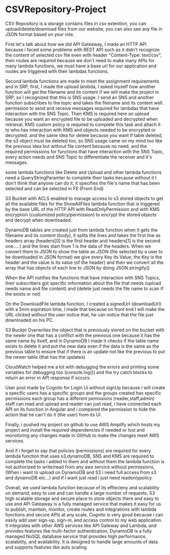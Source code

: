 # CSVRepository-Project

CSV Repository is a storage contains files in csv extention, you can upload/delete/download files from our website, you can also see any file in JSON format based on your role.

First let's talk about how we did API Gateaway, I made an HTTP API because i faced some problems with REST API such as it didn't recognize the content of selected csv file even with header "Content-Type: text/csv", then routes are required because we don't need to make many APIs for many lambda functions, we must have a base url for our application and routes are triggered with their lambdas functions.

Second lambda functions are made to meet the assignment requirements and in SRP, first, I made the upload lambda, I asked myself how another function will get the filename and its content if we will make the project in SRP, so I recognized that this is SNS usage. I send an SNS and another function subscribes to the topic and takes the filename and its content well. permission to send and receive messages required for lambdas that have interaction with the SNS Topic. Then KMS is required here on upload because you want an encrypted file to be uploaded and decrypted when retrieval, KMS custom policy is required to complete this task and attach it to who has interaction with KMS and objects needed to be encrypted or decrypted.
and the same idea for delete because you want if table deleted, the s3 object must be deleted too, so SNS usage came on my mind too like the previous idea but without file content because no need, and the required permissions for functions that have interaction with the SNS Topic, every action needs and SNS Topic to differentiate the receiver and it's messages.

some lambda functions like Delete and Upload and other lambda functions need a QueryStringParamter to complete their tasks because without it I don't think that anyone can do it, it specifies the file's name that has been selected and can be selected in FE (Front-End)

S3 Bucket with ACLS enabled to manage access to s3 stored objects to get all the available files for the ShowAllFiles lambda function that is triggered by the base URL of the HTTP API with ReadOnlyPermission and with KMS encryption (customized policy/permission) to encrypt the stored objects and decrypt when downloaded.

DynamoDB tables are created just from lambda function when it gets the filename and its content (body), it splits the lines and takes the first line as headers array (headers[0] is the first header and headers[1] is the second one.....) and the lines start from 1 is the data of the headers. When we convert them to JSON to show the table as JSON (file selected by a user to be downloaded in JSON format) we give every Key its Value, the Key is the header and the value is its value (of the header) and then we convert all the array that has objects of each line to JSON by doing JSON.stringify()

When the API notifies the functions that have interaction with SNS Topics, their subscribers got specific information about the file that needs (upload needs name and file content) and (delete just needs the file name to scan if the exists or not)

On the DownloadFile lambda function, I created a signedUrl (downloadUrl) with a 5min expiration time, I made that because on front end I will make the URL clicked without the user notice that, he can notice that the file just downloaded on his PC.

S3 Bucket Overwrites the object that is previously stored on the bucket with the newer one that has a conflict with the previous one because it has the same name by itself, and in DynamoDB I made it checks if the table name exists to delete it and put the new data even if the data is the same as the previous table to ensure that if there is an update not like the previous to put the newer table (that has the updates)

CloudWatch helped me a lot with debugging the errors and printing some variables for debugging too (console.log()) and the try catch blocks to return an error in API response if occurs.

User pool made by Cognito for Login Ui without signUp because i will create a specific users has a specific groups and the groups created has specific permissions
each group has a different pemissions (reader,staff,admin) staff can read and upload and reader can just read, i have connected each API on its function in Angular and i compared the permission to hide the action that he can't do it (the user) from its Ui

Finally, i pushed my project on github to use AWS Amplify which hosts my project and install the required dependencies if needed or lost and monotoring any changes made in GitHub to make the changes meet AWS services.

And if i forget to say that policies (permissions) are required for every lambda function that uses s3,dynamoDB, SNS and KMS are required to complete the tasks
i added to them and without them the lambda function is not authorized to write/read from any aws service without permissions, (When i want to upload on DynamoDB and S3 i need full access from s3 and dynamoDB etc...) and if i want just read i just need readonlypolicy

Overall, we used lambda function because of its effiecieny and scalability on demand, easy to use and can handle a large number of requests, S3 high scalable storage and secure place to store objects there and easy to use and API Gateaway is a fully managed service that makes it easy for us to publish, maintain, monitor, create routes and integrations with lambda functions and secure APIs at any scale, Cognito is very good because i can easily add user sign-up, sign-in, and access control to my web application. It integrates with other AWS services like API Gateway and Lambda, and provides features like multi-factor authentication, DynamoDB is a fully managed NoSQL database service that provides high performance, scalability, and availability. It is designed to handle large amounts of data and supports features like auto scaling.
